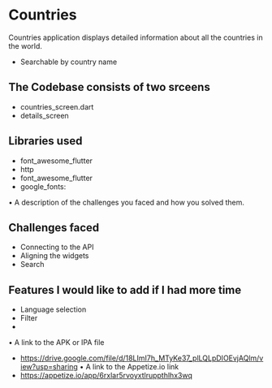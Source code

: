 # Countries

Countries application displays detailed information about all the countries in the world.

- Searchable by country name

## The Codebase consists of two srceens
- countries_screen.dart
- details_screen

## Libraries used 
- font_awesome_flutter
- http
- font_awesome_flutter
- google_fonts:

•	A description of the challenges you faced and how you solved them.
## Challenges faced
- Connecting to the API 
- Aligning the widgets
- Search

## Features I would like to add if I had more time
- Language selection
- Filter
- 

•	A link to the APK or IPA file
- https://drive.google.com/file/d/18LImI7h_MTyKe37_plLQLpDIOEvjAQlm/view?usp=sharing
•	A link to the Appetize.io link
- https://appetize.io/app/6rxlar5rvoyxtlruppthlhx3wq
